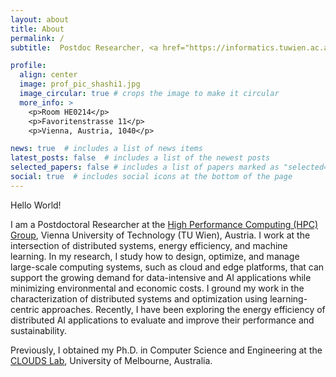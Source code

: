 ```yaml
---
layout: about
title: About
permalink: /
subtitle:  Postdoc Researcher, <a href="https://informatics.tuwien.ac.at/people/shashikant-ilager">Vienna University Of Technology</a>

profile:
  align: center
  image: prof_pic_shashi1.jpg
  image_circular: true # crops the image to make it circular
  more_info: >
    <p>Room HE0214</p>
    <p>Favoritenstrasse 11</p>
    <p>Vienna, Austria, 1040</p>

news: true  # includes a list of news items
latest_posts: false  # includes a list of the newest posts
selected_papers: false # includes a list of papers marked as "selected={true}"
social: true  # includes social icons at the bottom of the page
---
```


Hello World!

I am a Postdoctoral Researcher at the [High Performance Computing (HPC)  Group](http://hpc.ec.tuwien.ac.at/), Vienna University of Technology (TU Wien), Austria. I work at the intersection of distributed systems, energy efficiency, and machine learning. In my research, I study how to design, optimize, and manage large-scale computing systems, such as cloud and edge platforms, that can support the growing demand for data-intensive and AI applications while minimizing environmental and economic costs. I ground my work in the characterization of distributed systems and optimization using learning-centric approaches. Recently, I have been exploring the energy efficiency of distributed AI applications to evaluate and improve their performance and sustainability.

Previously, I obtained my Ph.D. in Computer Science and Engineering at the [CLOUDS Lab](http://clouds.cis.unimelb.edu.au), University of Melbourne, Australia.
<!-- I was born in Bagalkot, the southern part of India.  If you are an explorer, find more about this place here. -->
<!-- <script type='text/javascript' id='mapmyvisitors' src='https://mapmyvisitors.com/map.js?cl=ffffff&w=300&t=tt&d=eMUZY2zUKfla9BczKb9K9Hn4bnzZwL0l1xNBhe3CG6Y&co=2d78ad&cmo=3acc3a&cmn=ff5353&ct=ffffff'></script> -->